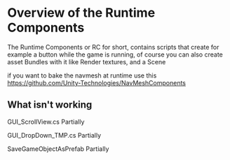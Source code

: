 # Overview of the Runtime Components 

The Runtime Components or RC for short, contains scripts that create for
example a button while the game is running, of course you can also create asset
Bundles with it like Render textures, and a Scene

if you want to bake the navmesh at runtime use this
https://github.com/Unity-Technologies/NavMeshComponents

## What isn't working
GUI_ScrollView.cs Partially

GUI_DropDown_TMP.cs Partially

SaveGameObjectAsPrefab Partially

